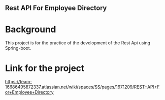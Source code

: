 ## Rest API For Employee Directory

# Background
This project is for the practice of the development of the Rest Api using Spring-boot.

# Link for the project
https://team-16686495872337.atlassian.net/wiki/spaces/SS/pages/1671209/REST+API+For+Employee+Directory

